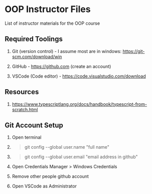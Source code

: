 # OOP Instructor Files
List of instructor materials for the OOP course

## Required Toolings
1. Git (version control) - I assume most are in windows: https://git-scm.com/download/win

2. GitHub - https://github.com (create an account)

3. VSCode (Code editor) - https://code.visualstudio.com/download

## Resources
1. https://www.typescriptlang.org/docs/handbook/typescript-from-scratch.html

## Git Account Setup
1. Open terminal

2. >git config --global user.name "full name"

3. >git config --global user.email "email address in github"

4. Open Credentials Manager > Windows Credentials

5. Remove other people github account

6. Open VSCode as Administrator

